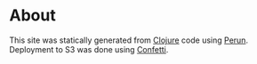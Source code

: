 # About

This site was statically generated from [Clojure](http://clojure.org)
code using [Perun](http://perun.io). Deployment to S3 was done using
[Confetti](https://github.com/confetti-clj/confetti).
